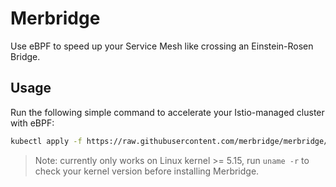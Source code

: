 # Merbridge

Use eBPF to speed up your Service Mesh like crossing an Einstein-Rosen Bridge.

## Usage

Run the following simple command to accelerate your Istio-managed cluster with eBPF:

```bash
kubectl apply -f https://raw.githubusercontent.com/merbridge/merbridge/main/deploy/all-in-one.yaml
```

> Note: currently only works on Linux kernel >= 5.15, run `uname -r` to check your kernel version before installing Merbridge.
